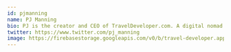 ```yaml
---
id: pjmanning
name: PJ Manning
bio: PJ is the creator and CEO of TravelDeveloper.com. A digital nomad since 2012 - he's constantly looking for where to work and surf next.
twitter: https://www.twitter.com/pj_manning
image: https://firebasestorage.googleapis.com/v0/b/travel-developer.appspot.com/o/authors%2Fpjmanning.jpg?alt=media&token=df551269-49ab-41c9-b121-296d1113796b
---
```

